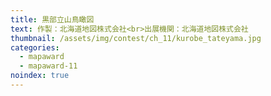 ```yaml
---
title: 黒部立山鳥瞰図
text: 作製：北海道地図株式会社<br>出展機関：北海道地図株式会社
thumbnail: /assets/img/contest/ch_11/kurobe_tateyama.jpg
categories:
  - mapaward
  - mapaward-11
noindex: true
---
```

